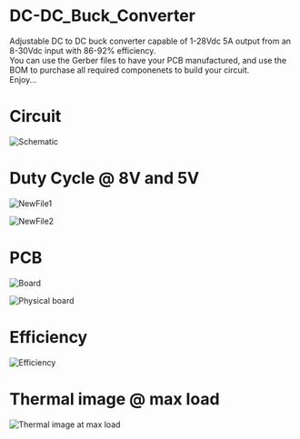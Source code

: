 # DC-DC_Buck_Converter  
Adjustable DC to DC buck converter capable of 1-28Vdc 5A output from an 8-30Vdc input with 86-92% efficiency.    
You can use the Gerber files to have your PCB manufactured, and use the BOM to purchase all required componenets to build your circuit.  
Enjoy...  

# Circuit  
![Schematic](https://user-images.githubusercontent.com/55294493/64899167-f6e48a80-d63e-11e9-9533-1345a9696155.JPG)  

# Duty Cycle @ 8V and 5V
![NewFile1](https://user-images.githubusercontent.com/55325587/65063518-4672d100-d933-11e9-9d27-28c2e784a8bd.png)  

![NewFile2](https://user-images.githubusercontent.com/55325587/65063526-496dc180-d933-11e9-85d2-67d0e546c157.png)  

# PCB
![Board](https://user-images.githubusercontent.com/55294493/64897648-01038a80-d639-11e9-9574-50bb8f996f63.png)  

![Physical board](https://user-images.githubusercontent.com/55325587/65214770-1543ef00-da60-11e9-9102-1ea4c62d2c4e.JPG)  

# Efficiency  
![Efficiency](https://user-images.githubusercontent.com/55325587/65214286-428f9d80-da5e-11e9-82d7-abdcd29cfbf0.JPG)  

# Thermal image @ max load  
![Thermal image at max load](https://user-images.githubusercontent.com/55325587/65214844-44f2f700-da60-11e9-8696-f4de5da5b18e.jpg)
